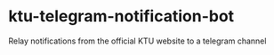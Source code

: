 # ktu-telegram-notification-bot
Relay notifications from the official KTU website to a telegram channel
